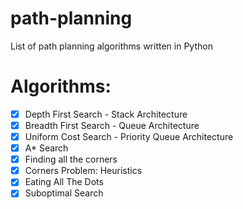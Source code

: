 # path-planning
List of path planning algorithms written in Python

# Algorithms:

* [X] Depth First Search - Stack Architecture
* [X] Breadth First Search - Queue Architecture
* [X] Uniform Cost Search - Priority Queue Architecture
* [X] A* Search
* [X] Finding all the corners
* [X] Corners Problem: Heuristics
* [X] Eating All The Dots
* [X] Suboptimal Search
